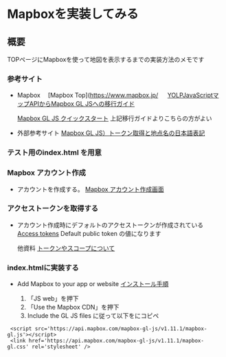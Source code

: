 # Mapboxを実装してみる

## 概要
TOPページにMapboxを使って地図を表示するまでの実装方法のメモです

### 参考サイト

- Mapbox
 　[Mapbox Top](https://www.mapbox.jp/
　 [YOLPJavaScriptマップAPIからMapbox GL JSへの移行ガイド](https://docs.mapbox.com/jp/yolp-to-mapbox/javascript/)

   [Mapbox GL JS クイックスタート](https://docs.mapbox.com/mapbox-gl-js/api/)
   上記移行ガイドよりこちらの方がよい
   
- 外部参考サイト
   [Mapbox GL JS）トークン取得と地点名の日本語表記](https://2ndart.hatenablog.com/entry/2020/07/01/163810)

###  テスト用のindex.html を用意


###  Mapbox アカウント作成
- アカウントを作成する。
    [Mapbox アカウント作成画面](https://account.mapbox.com/auth/signup/)

###  アクセストークンを取得する
- アカウント作成時にデフォルトのアクセストークンが作成されている
    [Access tokens](https://account.mapbox.com/access-tokens/)
    Default public token の値になります
    
    他資料
    [トークンやスコープについて](https://docs.mapbox.com/accounts/overview/tokens/#scopes)
    
 ###  index.htmlに実装する
 - Add Mapbox to your app or website 
    [インストール手順](https://www.mapbox.com/install/)
    
    1. 「JS web」を押下
    2. 「Use the Mapbox CDN」を押下
    3.  Include the GL JS files に従って以下を<head>にコピペ
```
 <script src='https://api.mapbox.com/mapbox-gl-js/v1.11.1/mapbox-gl.js'></script>
 <link href='https://api.mapbox.com/mapbox-gl-js/v1.11.1/mapbox-gl.css' rel='stylesheet' />
```
